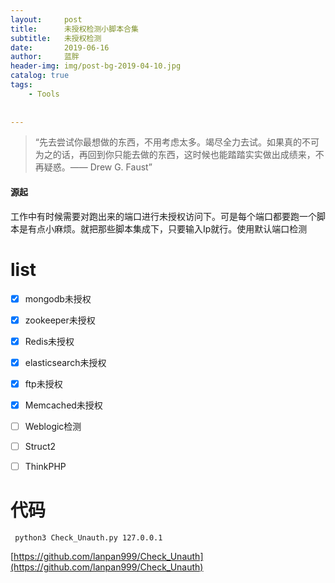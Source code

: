 ```yaml
---
layout:     post
title:      未授权检测小脚本合集
subtitle:   未授权检测
date:       2019-06-16
author:     蓝胖
header-img: img/post-bg-2019-04-10.jpg
catalog: true
tags:
    - Tools
    
  
---
```


>“先去尝试你最想做的东西，不用考虑太多。竭尽全力去试。如果真的不可为之的话，再回到你只能去做的东西，这时候也能踏踏实实做出成绩来，不再疑惑。—— Drew G. Faust”

#### 源起
工作中有时候需要对跑出来的端口进行未授权访问下。可是每个端口都要跑一个脚本是有点小麻烦。就把那些脚本集成下，只要输入Ip就行。使用默认端口检测

# list

* [x] mongodb未授权
* [x] zookeeper未授权
* [x] Redis未授权
* [x] elasticsearch未授权
* [x] ftp未授权
* [x] Memcached未授权
* [ ] Weblogic检测
* [ ] Struct2
* [ ] ThinkPHP
 

# 代码
```
 python3 Check_Unauth.py 127.0.0.1
```


[https://github.com/lanpan999/Check_Unauth](https://github.com/lanpan999/Check_Unauth)